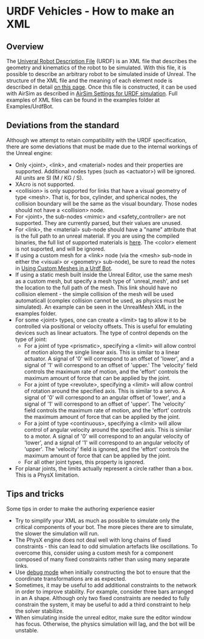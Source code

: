 # URDF Vehicles - How to make an XML

## Overview
The [Univeral Robot Description File](http://wiki.ros.org/urdf) (URDF) is an XML file that describes the geometry and kinematics of the robot to be simulated. With this file, it is possible to describe an arbitrary robot to be simulated inside of Unreal. The structure of the XML file and the meaning of each element node is described in detail [on this page](http://wiki.ros.org/urdf/XML). Once this file is constructed, it can be used with AirSim as described in [AirSim Settings for URDF simulation](UrdfSettings.md). Full examples of XML files can be found in the examples folder at Examples/UrdfBot. 

## Deviations from the standard
Although we attempt to retain compatibility with the URDF specification, there are some deviations that must be made due to the internal workings of the Unreal engine:

* Only &lt;joint>, &lt;link>, and &lt;material> nodes and their properties are supported. Additional nodes types (such as &lt;actuator>) will be ignored. All units are SI (M / KG / S).
* XAcro is not supported.
* &lt;collision> is only supported for links that have a visual geometry of type &lt;mesh>. That is, for box, cylinder, and spherical nodes, the collision boundary will be the same as the visual boundary. Those nodes should not have a &lt;collision> node.
* For &lt;joint>, the sub-nodes &lt;mimic> and &lt;safety_controller> are not supported. They are currently parsed, but their values are unused.
* For &lt;link>, the &lt;material> sub-node should have a "name" attribute that is the full path to an unreal material. If you are using the compiled binaries, the full list of supported materials is [here](). The &lt;color> element is not suported, and will be ignored.
* If using a custom mesh for a &lt;link> node (via the &lt;mesh> sub-node in either the &lt;visual> or &lt;geometry> sub-node), be sure to read the notes in [Using Custom Meshes in a Urdf Bot](CustomMesh.md).
* If using a static mesh built inside the Unreal Editor, use the same mesh as a custom mesh, but specify a mesh type of 'unreal_mesh', and set the location to the full path of the mesh. This link should have no collision element - the simple collision of the mesh will be used automaticall (complex collision cannot be used, as physics must be simulated). An example can be seen in the UnrealMesh XML in the examples folder.
* For some &lt;joint> types, one can create a &lt;limit> tag to allow it to be controlled via positional or velocity offsets. This is useful for emulating devices such as linear actuators. The type of control depends on the type of joint:
    * For a joint of type &lt;prismatic>, specifying a &lt;limit> will allow control of motion along the single linear axis. This is similar to a linear actuator. A signal of '0' will correspond to an offset of 'lower', and a signal of '1' will correspond to an offset of 'upper.' The 'velocity' field controls the maximum rate of motion, and the 'effort' controls the maximum amount of force that can be applied by the joint.
    * For a joint of type &lt;revolute>, specifying a &lt;limit> will allow control of rotation around the specified axis. This is similar to a servo. A signal of '0' will correspond to an angular offset of 'lower', and a signal of '1' will correspond to an offset of 'upper'. The 'velocity' field controls the maximum rate of motion, and the 'effort' controls the maximum amount of force that can be applied by the joint.
    * For a joint of type &lt;continuous>, specifying a &lt;limit> will allow control of angular velocity around the specified axis. This is similar to a motor. A signal of '0' will correspond to an angular velocity of 'lower', and a signal of '1' will correspond to an angular velocity of 'upper'. The 'velocity' field is ignored, and the 'effort' controls the maximum amount of force that can be applied by the joint.
    * For all other joint types, this property is ignored.
* For planar joints, the limits actually represent a circle rather than a box. This is a PhysX limitation.
    
## Tips and tricks
Some tips in order to make the authoring experience easier
* Try to simplify your XML as much as possible to simulate only the critical components of your bot. The more pieces there are to simulate, the slower the simulation will run. 
* The PhysX engine does not deal well with long chains of fixed constraints - this can lead to odd simulation artefacts like oscillations. To overcome this, consider using a custom mesh for a component composed of many fixed constraints rather than using many separate links.
* Use [debug mode](UrdfDebugMode.md) when initially constructing the bot to ensure that the coordinate transformations are as expected.
* Sometimes, it may be useful to add additional constraints to the network in order to improve stability. For example, consider three bars arranged in an A shape. Although only two fixed constraints are needed to fully constrain the system, it may be useful to add a third constraint to help the solver stabilize. 
* When simulating inside the unreal editor, make sure the editor window has focus. Otherwise, the physics simulation will lag, and the bot will be unstable.
